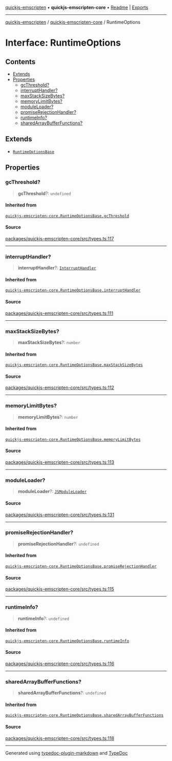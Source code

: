 [quickjs-emscripten](../../packages.md) • **quickjs-emscripten-core** • [Readme](../README.md) \| [Exports](../exports.md)

***

[quickjs-emscripten](../../packages.md) / [quickjs-emscripten-core](../exports.md) / RuntimeOptions

# Interface: RuntimeOptions

## Contents

- [Extends](RuntimeOptions.md#extends)
- [Properties](RuntimeOptions.md#properties)
  - [gcThreshold?](RuntimeOptions.md#gcthreshold)
  - [interruptHandler?](RuntimeOptions.md#interrupthandler)
  - [maxStackSizeBytes?](RuntimeOptions.md#maxstacksizebytes)
  - [memoryLimitBytes?](RuntimeOptions.md#memorylimitbytes)
  - [moduleLoader?](RuntimeOptions.md#moduleloader)
  - [promiseRejectionHandler?](RuntimeOptions.md#promiserejectionhandler)
  - [runtimeInfo?](RuntimeOptions.md#runtimeinfo)
  - [sharedArrayBufferFunctions?](RuntimeOptions.md#sharedarraybufferfunctions)

## Extends

- [`RuntimeOptionsBase`](RuntimeOptionsBase.md)

## Properties

### gcThreshold?

> **gcThreshold**?: `undefined`

#### Inherited from

[`quickjs-emscripten-core.RuntimeOptionsBase.gcThreshold`](RuntimeOptionsBase.md#gcthreshold)

#### Source

[packages/quickjs-emscripten-core/src/types.ts:117](https://github.com/justjake/quickjs-emscripten/blob/main/packages/quickjs-emscripten-core/src/types.ts#L117)

***

### interruptHandler?

> **interruptHandler**?: [`InterruptHandler`](../exports.md#interrupthandler)

#### Inherited from

[`quickjs-emscripten-core.RuntimeOptionsBase.interruptHandler`](RuntimeOptionsBase.md#interrupthandler)

#### Source

[packages/quickjs-emscripten-core/src/types.ts:111](https://github.com/justjake/quickjs-emscripten/blob/main/packages/quickjs-emscripten-core/src/types.ts#L111)

***

### maxStackSizeBytes?

> **maxStackSizeBytes**?: `number`

#### Inherited from

[`quickjs-emscripten-core.RuntimeOptionsBase.maxStackSizeBytes`](RuntimeOptionsBase.md#maxstacksizebytes)

#### Source

[packages/quickjs-emscripten-core/src/types.ts:112](https://github.com/justjake/quickjs-emscripten/blob/main/packages/quickjs-emscripten-core/src/types.ts#L112)

***

### memoryLimitBytes?

> **memoryLimitBytes**?: `number`

#### Inherited from

[`quickjs-emscripten-core.RuntimeOptionsBase.memoryLimitBytes`](RuntimeOptionsBase.md#memorylimitbytes)

#### Source

[packages/quickjs-emscripten-core/src/types.ts:113](https://github.com/justjake/quickjs-emscripten/blob/main/packages/quickjs-emscripten-core/src/types.ts#L113)

***

### moduleLoader?

> **moduleLoader**?: [`JSModuleLoader`](JSModuleLoader.md)

#### Source

[packages/quickjs-emscripten-core/src/types.ts:131](https://github.com/justjake/quickjs-emscripten/blob/main/packages/quickjs-emscripten-core/src/types.ts#L131)

***

### promiseRejectionHandler?

> **promiseRejectionHandler**?: `undefined`

#### Inherited from

[`quickjs-emscripten-core.RuntimeOptionsBase.promiseRejectionHandler`](RuntimeOptionsBase.md#promiserejectionhandler)

#### Source

[packages/quickjs-emscripten-core/src/types.ts:115](https://github.com/justjake/quickjs-emscripten/blob/main/packages/quickjs-emscripten-core/src/types.ts#L115)

***

### runtimeInfo?

> **runtimeInfo**?: `undefined`

#### Inherited from

[`quickjs-emscripten-core.RuntimeOptionsBase.runtimeInfo`](RuntimeOptionsBase.md#runtimeinfo)

#### Source

[packages/quickjs-emscripten-core/src/types.ts:116](https://github.com/justjake/quickjs-emscripten/blob/main/packages/quickjs-emscripten-core/src/types.ts#L116)

***

### sharedArrayBufferFunctions?

> **sharedArrayBufferFunctions**?: `undefined`

#### Inherited from

[`quickjs-emscripten-core.RuntimeOptionsBase.sharedArrayBufferFunctions`](RuntimeOptionsBase.md#sharedarraybufferfunctions)

#### Source

[packages/quickjs-emscripten-core/src/types.ts:118](https://github.com/justjake/quickjs-emscripten/blob/main/packages/quickjs-emscripten-core/src/types.ts#L118)

***

Generated using [typedoc-plugin-markdown](https://www.npmjs.com/package/typedoc-plugin-markdown) and [TypeDoc](https://typedoc.org/)
